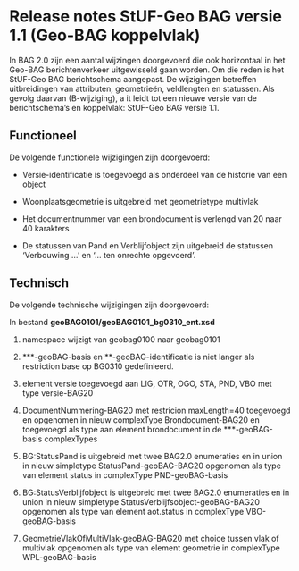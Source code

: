 # Release notes StUF-Geo BAG versie 1.1 (Geo-BAG koppelvlak)

In BAG 2.0 zijn een aantal wijzingen doorgevoerd die ook horizontaal in het
Geo-BAG berichtenverkeer uitgewisseld gaan worden. Om die reden is het StUF-Geo
BAG berichtschema aangepast. De wijzigingen betreffen uitbreidingen van
attributen, geometrieën, veldlengten en statussen. Als gevolg daarvan
(B-wijziging), a it leidt tot een nieuwe versie van de berichtschema’s en
koppelvlak: StUF-Geo BAG versie 1.1.

Functioneel
-----------

De volgende functionele wijzigingen zijn doorgevoerd:

-   Versie-identificatie is toegevoegd als onderdeel van de historie van een
    object

-   Woonplaatsgeometrie is uitgebreid met geometrietype multivlak

-   Het documentnummer van een brondocument is verlengd van 20 naar 40 karakters

-   De statussen van Pand en Verblijfobject zijn uitgebreid de statussen
    ‘Verbouwing …’ en ‘… ten onrechte opgevoerd’.

Technisch 
----------

De volgende technische wijzigingen zijn doorgevoerd:

In bestand **geoBAG0101/geoBAG0101_bg0310_ent.xsd**

1.  namespace wijzigt van geobag0100 naar geobag0101

2.  \*\*\*-geoBAG-basis en \*\*-geoBAG-identificatie is niet langer als
    restriction base op BG0310 gedefinieerd.

3.  element versie toegevoegd aan LIG, OTR, OGO, STA, PND, VBO met type
    versie-BAG20

4.  DocumentNummering-BAG20 met restricion maxLength=40 toegevoegd en opgenomen
    in nieuw complexType Brondocument-BAG20 en toegevoegd als type aan element
    brondocument in de \*\*\*-geoBAG-basis complexTypes

5.  BG:StatusPand is uitgebreid met twee BAG2.0 enumeraties en in union in nieuw
    simpletype StatusPand-geoBAG-BAG20 opgenomen als type van element status in
    complexType PND-geoBAG-basis

6.  BG:StatusVerblijfobject is uitgebreid met twee BAG2.0 enumeraties en in
    union in nieuw simpletype StatusVerblijfsobject-geoBAG-BAG20 opgenomen als
    type van element aot.status in complexType VBO-geoBAG-basis

7.  GeometrieVlakOfMultiVlak-geoBAG-BAG20 met choice tussen vlak of multivlak
    opgenomen als type van element geometrie in complexType WPL-geoBAG-basis
